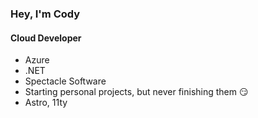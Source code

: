### Hey, I'm Cody

#### Cloud Developer

- Azure
- .NET
- Spectacle Software
- Starting personal projects, but never finishing them 😏
- Astro, 11ty

